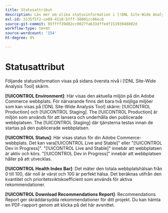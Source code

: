 ```yaml
---
title: Statusattribut
description: Läs mer om olika statusinformation i [!DNL Site-Wide Analysis Tool].
exl-id: 3135f5f2-ce09-4118-bfff-30801cc86ec8
source-git-commit: 95ffff39d82cc9027fa633dffedf15193040802d
workflow-type: tm+mt
source-wordcount: '154'
ht-degree: 0%

---
```


# Statusattribut

Följande statusinformation visas på sidans översta nivå i [!DNL Site-Wide Analysis Tool] skärm.

**[!UICONTROL Environment]**: Här visas den aktuella miljön på din Adobe Commerce webbplats. För närvarande finns det bara två möjliga miljöer som kan visas på [!DNL Site-Wide Analysis Tool] skärm: [!UICONTROL Production] och [!UICONTROL Staging]. The [!UICONTROL Production] är miljön som används för att lansera och underhålla den publicerade webbplatsen. The [!UICONTROL Staging] där tjänsterna testas innan de startas på den publicerade webbplatsen.

**[!UICONTROL Status]**: Här visas status för din Adobe Commerce-webbplats. Det kan vara[!UICONTROL Live and Stable]&quot; eller &quot;[!UICONTROL Dev in Progress]&quot;. &quot;[!UICONTROL Live and Stable]&quot; innebär att webbplatsen är aktiv och körs. &quot;[!UICONTROL Dev in Progress]&quot; innebär att webbplatsen håller på att utvecklas.

**[!UICONTROL Health Index Bar]**: Det mäter den totala webbplatshälsan från 0 till 100, där noll är värst och 100 är perfekt hälsa. Det beräknas utifrån den kvantitet och prioritetsviktskoefficient som används för aktiva rekommendationer.

**[!UICONTROL Download Recommendations Report]**: Recommendations Report ger skräddarsydda rekommendationer för ditt projekt. Du kan hämta en PDF-rapport genom att klicka på det här avsnittet.
